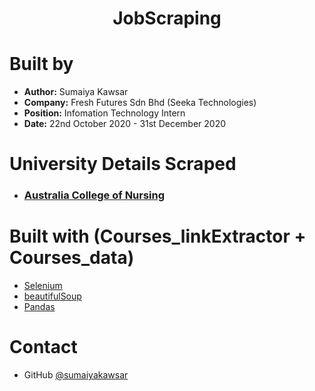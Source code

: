 <h1 align="center">JobScraping</h1>

# Built by
- **Author:** Sumaiya Kawsar
- **Company:** Fresh Futures Sdn Bhd (Seeka Technologies)
- **Position:** Infomation Technology Intern
- **Date:** 22nd October 2020 - 31st December 2020

# University Details Scraped
-   <h3>
    <a href="https://github.com/sumaiyakawsar/JobScraping/tree/main/AustraliaCollegeofNursingScrape">
      Australia College of Nursing
    </a>
    
    </h3>


# Built with (Courses_linkExtractor + Courses_data)
- [Selenium](https://www.selenium.dev/documentation/en/getting_started/)
- [beautifulSoup](https://www.crummy.com/software/BeautifulSoup/bs4/doc/)
- [Pandas](https://pandas.pydata.org/pandas-docs/stable/user_guide/10min.html)

# Contact
- GitHub [@sumaiyakawsar](https://github.com/sumaiyakawsar)
